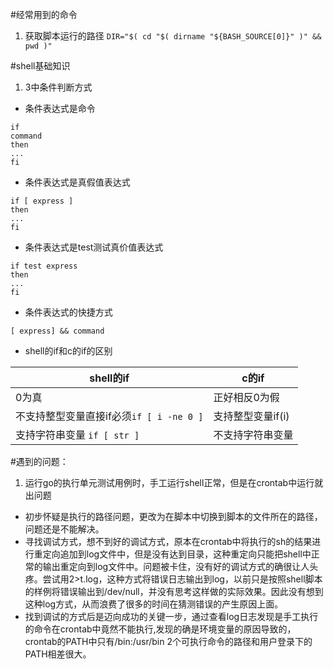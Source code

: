#经常用到的命令
1. 获取脚本运行的路径
`DIR="$( cd "$( dirname "${BASH_SOURCE[0]}" )" && pwd )"`

#shell基础知识
1. 3中条件判断方式

+ 条件表达式是命令
```shell
if
command
then
...
fi
```
 + 条件表达式是真假值表达式
```shell
if [ express ]
then
...
fi
```
+ 条件表达式是test测试真价值表达式
```shell
if test express
then
...
fi
```
+ 条件表达式的快捷方式
```shell
[ express] && command
```
+ shell的if和c的if的区别

shell的if|c的if
---------|-----
0为真|正好相反0为假
不支持整型变量直接if必须`if [ i -ne 0 ]` | 支持整型变量if(i)
支持字符串变量 `if [ str ]` | 不支持字符串变量

#遇到的问题：
1. 运行go的执行单元测试用例时，手工运行shell正常，但是在crontab中运行就出问题
  + 初步怀疑是执行的路径问题，更改为在脚本中切换到脚本的文件所在的路径，问题还是不能解决。
  + 寻找调试方式，想不到好的调试方式，原本在crontab中将执行的sh的结果进行重定向追加到log文件中，但是没有达到目录，这种重定向只能把shell中正常的输出重定向到log文件中。问题被卡住，没有好的调试方式的确很让人头疼。尝试用2>t.log，这种方式将错误日志输出到log，以前只是按照shell脚本的样例将错误输出到/dev/null，并没有思考这样做的实际效果。因此没有想到这种log方式，从而浪费了很多的时间在猜测错误的产生原因上面。
  + 找到调试的方式后是迈向成功的关键一步，通过查看log日志发现是手工执行的命令在crontab中竟然不能执行,发现的确是环境变量的原因导致的，crontab的PATH中只有/bin:/usr/bin 2个可执行命令的路径和用户登录下的PATH相差很大。
